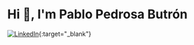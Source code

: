 # Hi 👋, I'm Pablo Pedrosa Butrón

[![LinkedIn](https://img.shields.io/badge/linkedin-%230077B5.svg?style=for-the-badge&logo=linkedin&logoColor=white)](https://www.linkedin.com/in/ppedrosabutron/){:target="_blank"}
<!--

🔭 **Currently working on:** React, Node.js, MongoDB

🌱 **Learning:** Next.js

☁️ **Interest:** 

📝 **Articles:** Regularly write on [Hashnode](https://hashnode.com/@1010nishant)

💬 **Ask me about:** AWS, React, React Native, Node.js, MongoDB

📫 **Reach me:** 
- Email: nishantjangid6377@gmail.com
- Discord: 1010nishant

---

### Mark streak 🏆

### Technologies That I Know 👨🏻‍💻

### Connect With Me 🤝

- [LinkedIn](https://www.linkedin.com/in/your-linkedin/)
- [Twitter](https://twitter.com/your-twitter/)
- [Instagram](https://www.instagram.com/your-instagram/)
- [Hashnode](https://hashnode.com/@your-hashnode/)
- Discord: 1010nishant


**ppedrosa88/ppedrosa88** is a ✨ _special_ ✨ repository because its `README.md` (this file) appears on your GitHub profile.

Here are some ideas to get you started:

- 🔭 I’m currently working on ...
- 🌱 I’m currently learning ...
- 👯 I’m looking to collaborate on ...
- 🤔 I’m looking for help with ...
- 💬 Ask me about ...
- 📫 How to reach me: ...
- 😄 Pronouns: ...
- ⚡ Fun fact: ...
-->
